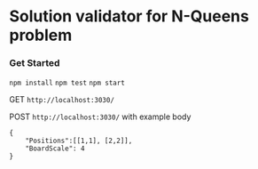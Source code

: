 # Solution validator for N-Queens problem

### Get Started
`npm install`
`npm test`
`npm start`

GET `http://localhost:3030/`

POST `http://localhost:3030/` with example body

```
{
	"Positions":[[1,1], [2,2]],
	"BoardScale": 4
}
```
